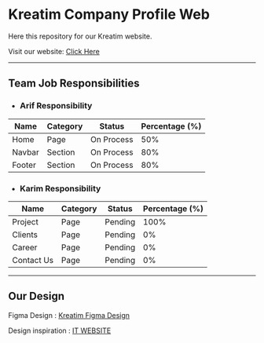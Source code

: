 # Kreatim Company Profile Web

Here this repository for our Kreatim website.

Visit our website: [Click Here](https://kreatim.karimhasibuan.com/)

<hr>

## Team Job Responsibilities

- ### Arif Responsibility

| Name   | Category | Status     | Percentage (%) |
| ------ | -------- | ---------- | -------------- |
| Home   | Page     | On Process | 50%            |
| Navbar | Section  | On Process | 80%            |
| Footer | Section  | On Process | 80%            |

- ### Karim Responsibility

| Name       | Category | Status  | Percentage (%) |
| ---------- | -------- | ------- | -------------- |
| Project    | Page     | Pending | 100%           |
| Clients    | Page     | Pending | 0%             |
| Career     | Page     | Pending | 0%             |
| Contact Us | Page     | Pending | 0%             |

<hr>

## Our Design

Figma Design : [Kreatim Figma Design](https://www.figma.com/file/f190DGH4Dm1H0htA3emRy2/Company-Website?node-id=0%3A1&t=k2b5FP3mExgp7s7a-1)

Design inspiration : [IT WEBSITE](https://www.behance.net/gallery/157723053/IT-Website?tracking_source=search_projects%7Ccompany+website+web+design)
